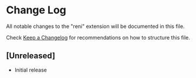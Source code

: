 # Change Log

All notable changes to the "reni" extension will be documented in this file.

Check [Keep a Changelog](http://keepachangelog.com/) for recommendations on how to structure this file.

## [Unreleased]

- Initial release